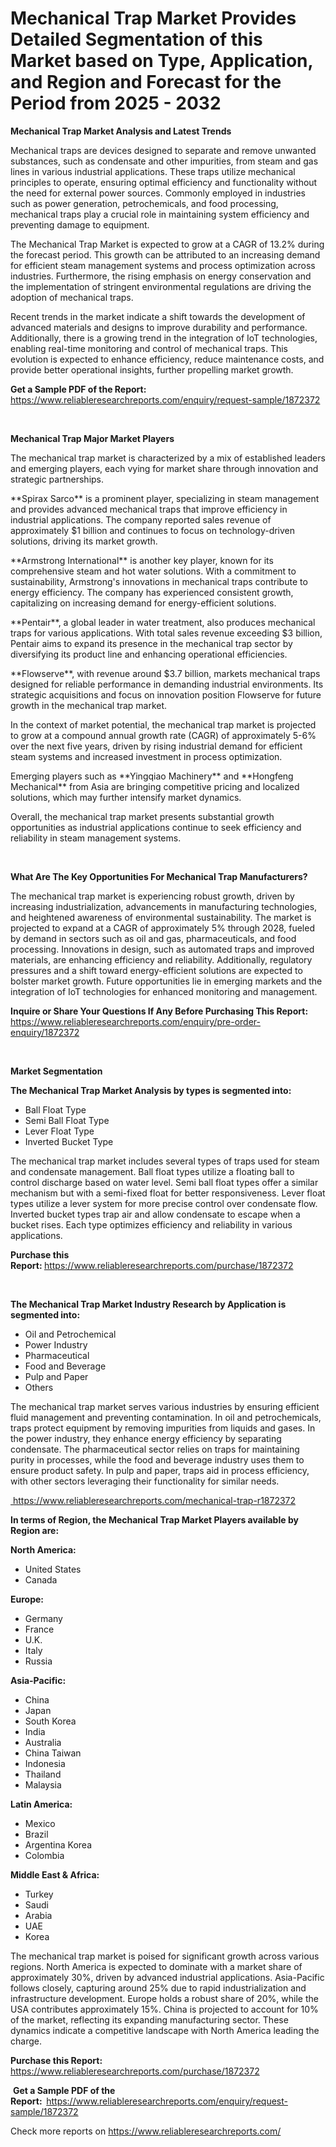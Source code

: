 <p><h1>Mechanical Trap Market Provides Detailed Segmentation of this Market based on Type, Application, and Region and Forecast for the Period from 2025 - 2032</h1></p><p><strong>Mechanical Trap Market Analysis and Latest Trends</strong></p>
<p><p>Mechanical traps are devices designed to separate and remove unwanted substances, such as condensate and other impurities, from steam and gas lines in various industrial applications. These traps utilize mechanical principles to operate, ensuring optimal efficiency and functionality without the need for external power sources. Commonly employed in industries such as power generation, petrochemicals, and food processing, mechanical traps play a crucial role in maintaining system efficiency and preventing damage to equipment.</p><p>The Mechanical Trap Market is expected to grow at a CAGR of 13.2% during the forecast period. This growth can be attributed to an increasing demand for efficient steam management systems and process optimization across industries. Furthermore, the rising emphasis on energy conservation and the implementation of stringent environmental regulations are driving the adoption of mechanical traps.</p><p>Recent trends in the market indicate a shift towards the development of advanced materials and designs to improve durability and performance. Additionally, there is a growing trend in the integration of IoT technologies, enabling real-time monitoring and control of mechanical traps. This evolution is expected to enhance efficiency, reduce maintenance costs, and provide better operational insights, further propelling market growth.</p></p>
<p><strong>Get a Sample PDF of the Report:&nbsp;</strong> <a href="https://www.reliableresearchreports.com/enquiry/request-sample/1872372?utm_campaign=3567&utm_medium=2&utm_source=Github&utm_content=ia&utm_term=08042025&utm_id=mechanical-trap">https://www.reliableresearchreports.com/enquiry/request-sample/1872372</a></p>
<p>&nbsp;</p>
<p><strong>Mechanical Trap Major Market Players</strong></p>
<p><p>The mechanical trap market is characterized by a mix of established leaders and emerging players, each vying for market share through innovation and strategic partnerships.</p><p>**Spirax Sarco** is a prominent player, specializing in steam management and provides advanced mechanical traps that improve efficiency in industrial applications. The company reported sales revenue of approximately $1 billion and continues to focus on technology-driven solutions, driving its market growth.</p><p>**Armstrong International** is another key player, known for its comprehensive steam and hot water solutions. With a commitment to sustainability, Armstrong's innovations in mechanical traps contribute to energy efficiency. The company has experienced consistent growth, capitalizing on increasing demand for energy-efficient solutions.</p><p>**Pentair**, a global leader in water treatment, also produces mechanical traps for various applications. With total sales revenue exceeding $3 billion, Pentair aims to expand its presence in the mechanical trap sector by diversifying its product line and enhancing operational efficiencies.</p><p>**Flowserve**, with revenue around $3.7 billion, markets mechanical traps designed for reliable performance in demanding industrial environments. Its strategic acquisitions and focus on innovation position Flowserve for future growth in the mechanical trap market.</p><p>In the context of market potential, the mechanical trap market is projected to grow at a compound annual growth rate (CAGR) of approximately 5-6% over the next five years, driven by rising industrial demand for efficient steam systems and increased investment in process optimization.</p><p>Emerging players such as **Yingqiao Machinery** and **Hongfeng Mechanical** from Asia are bringing competitive pricing and localized solutions, which may further intensify market dynamics.</p><p>Overall, the mechanical trap market presents substantial growth opportunities as industrial applications continue to seek efficiency and reliability in steam management systems.</p></p>
<p>&nbsp;</p>
<p><strong>What Are The Key Opportunities For Mechanical Trap Manufacturers?</strong></p>
<p><p>The mechanical trap market is experiencing robust growth, driven by increasing industrialization, advancements in manufacturing technologies, and heightened awareness of environmental sustainability. The market is projected to expand at a CAGR of approximately 5% through 2028, fueled by demand in sectors such as oil and gas, pharmaceuticals, and food processing. Innovations in design, such as automated traps and improved materials, are enhancing efficiency and reliability. Additionally, regulatory pressures and a shift toward energy-efficient solutions are expected to bolster market growth. Future opportunities lie in emerging markets and the integration of IoT technologies for enhanced monitoring and management.</p></p>
<p><strong>Inquire or Share Your Questions If Any Before Purchasing This Report:</strong> <a href="https://www.reliableresearchreports.com/enquiry/pre-order-enquiry/1872372?utm_campaign=3567&utm_medium=2&utm_source=Github&utm_content=ia&utm_term=08042025&utm_id=mechanical-trap">https://www.reliableresearchreports.com/enquiry/pre-order-enquiry/1872372</a></p>
<p>&nbsp;</p>
<p><strong>Market Segmentation</strong></p>
<p><strong>The Mechanical Trap Market Analysis by types is segmented into:</strong></p>
<p><ul><li>Ball Float Type</li><li>Semi Ball Float Type</li><li>Lever Float Type</li><li>Inverted Bucket Type</li></ul></p>
<p><p>The mechanical trap market includes several types of traps used for steam and condensate management. Ball float types utilize a floating ball to control discharge based on water level. Semi ball float types offer a similar mechanism but with a semi-fixed float for better responsiveness. Lever float types utilize a lever system for more precise control over condensate flow. Inverted bucket types trap air and allow condensate to escape when a bucket rises. Each type optimizes efficiency and reliability in various applications.</p></p>
<p><strong>Purchase this Report:&nbsp;</strong><a href="https://www.reliableresearchreports.com/purchase/1872372?utm_campaign=3567&utm_medium=2&utm_source=Github&utm_content=ia&utm_term=08042025&utm_id=mechanical-trap">https://www.reliableresearchreports.com/purchase/1872372</a></p>
<p>&nbsp;</p>
<p><strong>The Mechanical Trap Market Industry Research by Application is segmented into:</strong></p>
<p><ul><li>Oil and Petrochemical</li><li>Power Industry</li><li>Pharmaceutical</li><li>Food and Beverage</li><li>Pulp and Paper</li><li>Others</li></ul></p>
<p><p>The mechanical trap market serves various industries by ensuring efficient fluid management and preventing contamination. In oil and petrochemicals, traps protect equipment by removing impurities from liquids and gases. In the power industry, they enhance energy efficiency by separating condensate. The pharmaceutical sector relies on traps for maintaining purity in processes, while the food and beverage industry uses them to ensure product safety. In pulp and paper, traps aid in process efficiency, with other sectors leveraging their functionality for similar needs.</p></p>
<p><a href="https://www.reliableresearchreports.com/mechanical-trap-r1872372?utm_campaign=3567&utm_medium=2&utm_source=Github&utm_content=ia&utm_term=08042025&utm_id=mechanical-trap">&nbsp;https://www.reliableresearchreports.com/mechanical-trap-r1872372</a></p>
<p><strong>In terms of Region, the Mechanical Trap Market Players available by Region are:</strong></p>
<p>
    <p> <strong> North America: </strong>
        <ul>
            <li>United States</li>
            <li>Canada</li>
        </ul>
        </p> 
    <p> <strong> Europe: </strong>
        <ul>
            <li>Germany</li>
            <li>France</li>
            <li>U.K.</li>
            <li>Italy</li>
            <li>Russia</li>
        </ul>
        </p> 
    <p> <strong> Asia-Pacific: </strong>
        <ul>
            <li>China</li>
            <li>Japan</li>
            <li>South Korea</li>
            <li>India</li>
            <li>Australia</li>
            <li>China Taiwan</li>
            <li>Indonesia</li>
            <li>Thailand</li>
            <li>Malaysia</li>
        </ul>
        </p> 
    <p> <strong> Latin America: </strong>
        <ul>
            <li>Mexico</li>
            <li>Brazil</li>
            <li>Argentina Korea</li>
            <li>Colombia</li>
        </ul>
        </p> 
    <p> <strong> Middle East & Africa: </strong>
        <ul>
            <li>Turkey</li>
            <li>Saudi</li>
            <li>Arabia</li>
            <li>UAE</li>
            <li>Korea</li>
        </ul>
    </p>
    </p>
<p><p>The mechanical trap market is poised for significant growth across various regions. North America is expected to dominate with a market share of approximately 30%, driven by advanced industrial applications. Asia-Pacific follows closely, capturing around 25% due to rapid industrialization and infrastructure development. Europe holds a robust share of 20%, while the USA contributes approximately 15%. China is projected to account for 10% of the market, reflecting its expanding manufacturing sector. These dynamics indicate a competitive landscape with North America leading the charge.</p></p>
<p><strong>Purchase this Report: </strong><a href="https://www.reliableresearchreports.com/purchase/1872372?utm_campaign=3567&utm_medium=2&utm_source=Github&utm_content=ia&utm_term=08042025&utm_id=mechanical-trap">https://www.reliableresearchreports.com/purchase/1872372</a></p>
<p>&nbsp;<strong>Get a Sample PDF of the Report:&nbsp;&nbsp;</strong><a href="https://www.reliableresearchreports.com/enquiry/request-sample/1872372?utm_campaign=3567&utm_medium=2&utm_source=Github&utm_content=ia&utm_term=08042025&utm_id=mechanical-trap">https://www.reliableresearchreports.com/enquiry/request-sample/1872372</a></p>
<p><strong></strong></p>
<p>Check more reports on <a href="https://www.reliableresearchreports.com/?utm_campaign=3567&utm_medium=2&utm_source=Github&utm_content=ia&utm_term=08042025&utm_id=mechanical-trap">https://www.reliableresearchreports.com/</a></p>